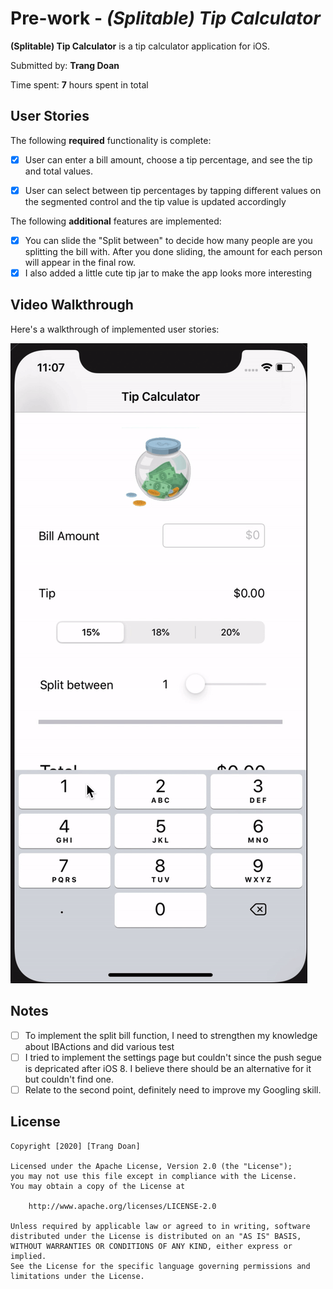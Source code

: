 # Pre-work - *(Splitable) Tip Calculator*

**(Splitable) Tip Calculator** is a tip calculator application for iOS.

Submitted by: **Trang Doan**

Time spent: **7** hours spent in total

## User Stories

The following **required** functionality is complete:

* [x] User can enter a bill amount, choose a tip percentage, and see the tip and total values.
* [x] User can select between tip percentages by tapping different values on the segmented control and the tip value is updated accordingly


The following **additional** features are implemented:

- [x] You can slide the "Split between" to decide how many people are you splitting the bill with. After you done sliding, the amount for each person will appear in the final row.
- [x] I also added a little cute tip jar to make the app looks more interesting

## Video Walkthrough

Here's a walkthrough of implemented user stories:

<img src='https://github.com/trangdoan982/Tip-Calculator/blob/master/ezgif.com-video-to-gif.gif' title='Video Walkthrough' width='' alt='Video Walkthrough' />


## Notes
- [ ] To implement the split bill function, I need to strengthen my knowledge about IBActions and did various test
- [ ] I tried to implement the settings page but couldn't since the push segue is depricated after iOS 8. I believe there should be an alternative for it but couldn't find one. 
- [ ] Relate to the second point, definitely need to improve my Googling skill.
## License

    Copyright [2020] [Trang Doan]

    Licensed under the Apache License, Version 2.0 (the "License");
    you may not use this file except in compliance with the License.
    You may obtain a copy of the License at

        http://www.apache.org/licenses/LICENSE-2.0

    Unless required by applicable law or agreed to in writing, software
    distributed under the License is distributed on an "AS IS" BASIS,
    WITHOUT WARRANTIES OR CONDITIONS OF ANY KIND, either express or implied.
    See the License for the specific language governing permissions and
    limitations under the License.
